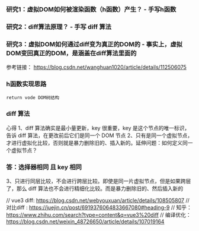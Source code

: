 ### 研究1：虚拟DOM如何被渲染函数（h函数）产生？ - 手写h函数
### 研究2：diff算法原理？ - 手写 diff 算法
### 研究3：虚拟DOM如何通过diff变为真正的DOM的 - 事实上，虚拟DOM变回真正的DOM，是涵盖在diff算法里面的

参考链接： https://blog.csdn.net/wanghuan1020/article/details/112506075

### h函数实现思路
    return vode DOM树结构

### diff 算法
 心得
  1、diff 算法确实是最小量更新，key 很重要，key 是这个节点的唯一标识，告诉 diff 算法，在更改前后它们是同一个 DOM 节点
  2、只有是同一个虚拟节点，才进行虚拟化比较，否则就是暴力删除旧的、插入新的。延伸问题：如何定义同一个虚拟节点？
  ### 答：选择器相同 且 key 相同
  3、只进行同层比较，不会进行跨层比较。即使是同一片虚拟节点，但是如果跨层了，那么 diff 算法也不会进行精细化比较。而是暴力删除旧的、然后插入新的

  // vue3 diff: https://blog.csdn.net/webyouxuan/article/details/108505807
  // 对比diff : https://juejin.cn/post/6919376064833667080#heading-9
// 知乎： https://www.zhihu.com/search?type=content&q=vue3%20diff
// 编译优化： https://blog.csdn.net/weixin_48726650/article/details/107019164